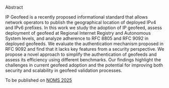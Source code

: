 Abstract

IP Geofeed is a recently proposed informational standard that allows network operators to publish the geographical location of deployed IPv4 and IPv6 prefixes. In this work we study the adoption of IP geofeed, assess deployment of geofeed at Regional Internet Registry and Autonomous System levels, and analyze adherence to RFC 8805 and RFC 9092 in deployed geofeeds. We evaluate the authentication mechanism proposed in RFC 9092 and find that it lacks key features from a security perspective. We propose a novel approach to simplify the authentication of geofeeds and assess its efficiency using different benchmarks. Our findings highlight the challenges in current geofeed adoption and the potential for improving both security and scalability in geofeed validation processes.

To be published on [NOMS 2025](https://noms2025.ieee-noms.org/)
